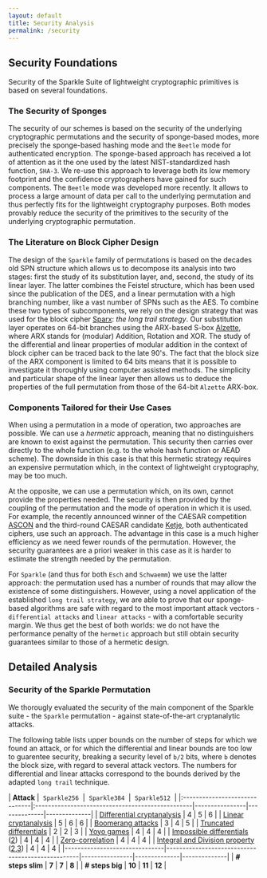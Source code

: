 ```yaml
---
layout: default
title: Security Analysis
permalink: /security
---
```


## Security Foundations

Security of the Sparkle Suite of lightweight cryptographic primitives is based on several foundations.


### The Security of Sponges

The security of our schemes is based on the security of the underlying cryptographic permutations and the security of sponge-based modes, more precisely the sponge-based hashing mode and the `Beetle` mode for authenticated encryption. The sponge-based approach has received a lot of attention as it the one used by the latest NIST-standardized hash function, `SHA-3`. We re-use this approach to leverage both its low memory footprint and the confidence cryptographers have gained for such components. The `Beetle` mode was developed more recently. It allows to process a large amount of data per call to the underlying permutation and thus perfectly fits for the lightweight cryptography purposes.
Both modes provably reduce the security of the primitives to the security of the underlying cryptographic permutation.


### The Literature on Block Cipher Design

The design of the `Sparkle` family of permutations is based on the decades old SPN structure which allows us to decompose its analysis into two stages: first the study of its substitution layer, and, second, the study of its linear layer. The latter combines the Feistel structure, which has been used since the publication of the DES, and a linear permutation with a high branching number, like a vast number of SPNs such as the AES. To combine these two types of subcomponents, we rely on the design strategy that was used for the block cipher [Sparx](https://cryptolux.org/index.php/SPARX): *the long trail strategy*. Our substitution layer operates on 64-bit branches using the ARX-based S-box [Alzette](https://link.springer.com/chapter/10.1007/978-3-030-56877-1_15), where ARX stands for (modular) Addition, Rotation and XOR. The study of the differential and linear properties of modular addition in the context of block cipher can be traced back to the late 90's. The fact that the block size of the ARX component is limited to 64 bits means that it is possible to investigate it thoroughly using computer assisted methods. The simplicity and particular shape of the linear layer then allows us to deduce the properties of the full permutation from those of the 64-bit `Alzette` ARX-box.


### Components Tailored for their Use Cases

When using a permutation in a mode of operation, two approaches are possible. We can use a *hermetic* approach, meaning that no distinguishers are known to exist against the permutation. This security then carries over directly to the whole function (e.g. to the whole hash function or AEAD scheme). The downside in this case is that this hermetic strategy requires an expensive permutation which, in the context of lightweight cryptography, may be too much.

At the opposite, we can use a permutation which, on its own, cannot provide the properties needed. The security is then provided by the coupling of the permutation and the mode of operation in which it is used. For example, the recently announced winner of the CAESAR competition [ASCON](https://ascon.iaik.tugraz.at/) and the third-round CAESAR candidate [Ketje](https://keccak.team/ketje.html), both authenticated ciphers, use such an approach. The advantage in this case is a much higher efficiency as we need fewer rounds of the permutation. However, the security guarantees are a priori weaker in this case as it is harder to estimate the strength needed by the permutation.

For `Sparkle` (and thus for both `Esch` and `Schwaemm`) we use the latter approach: the permutation used has a number of rounds that may allow the existence of some distinguishers. However, using a novel application of the established `long trail strategy`, we are able to prove that our sponge-based algorithms are safe with regard to the most important attack vectors - `differential attacks` and `linear attacks` - with a comfortable security margin. We thus get the best of both worlds: we do not have the performance penalty of the `hermetic` approach but still obtain security guarantees similar to those of a hermetic design.


## Detailed Analysis

<!-- TBD: security of Alzette, diff/linear bounds? -->

### Security of the Sparkle Permutation

We thorougly evaluated the security of the main component of the Sparkle suite - the `Sparkle` permutation - against state-of-the-art cryptanalytic attacks.

The following table lists upper bounds on the number of steps for which we found an attack, or for which the differential and linear bounds are too low to guarentee security, breaking a security level of `b/2` bits, where `b` denotes the block size, with regard to several attack vectors. The numbers for differential and linear attacks correspond to the bounds derived by the adapted `long trail` technique.


<!-- TBD: replace refs with links? -->

| **Attack**                                                           | &nbsp;`Sparkle256`&nbsp; | &nbsp;`Sparkle384`&nbsp; | &nbsp;`Sparkle512`&nbsp; |
|:------------------------------|:-------------------------------------------------|----------------|--------------|--------------|
| [Differential cryptanalysis](https://link.springer.com/chapter/10.1007/3-540-38424-3_1)      | 4              | 5            | 6            |
| [Linear cryptanalysis](https://link.springer.com/chapter/10.1007/3-540-48285-7_33)           | 5              | 6            | 6            |
| [Boomerang attacks](https://link.springer.com/chapter/10.1007/3-540-48519-8_12)              | 3              | 4            | 5            |
| [Truncated differentials](https://link.springer.com/chapter/10.1007/3-540-60590-8_16)        | 2              | 2            | 3            |
| [Yoyo games](https://link.springer.com/chapter/10.1007/3-540-48892-8_27)                     | 4              | 4            | 4            |
| [Impossible differentials](https://link.springer.com/chapter/10.1007/3-540-48910-X_2) ([2](https://citeseerx.ist.psu.edu/viewdoc/download?doi=10.1.1.32.7982&rep=rep1&type=pdf))    | 4              | 4            | 4            |
| [Zero-correlation](https://link.springer.com/article/10.1007/s10623-012-9697-z)                  | 4              | 4            | 4            |
| [Integral and Division property](https://link.springer.com/chapter/10.1007/BFb0052343) ([2](https://link.springer.com/chapter/10.1007/3-540-45661-9_9),[3](https://link.springer.com/chapter/10.1007/978-3-662-46800-5_12))   | 4              | 4            | 4            |
|-------------------------------|--------------------------------------------------|----------------|--------------|--------------|
|    **\# steps slim**                                | **7**          | **7**        | **8**        |
|    **\# steps big**                                 | **10**         | **11**       | **12**       |

<!-- TBD: sponge-aware attacks (G&D?) -->

